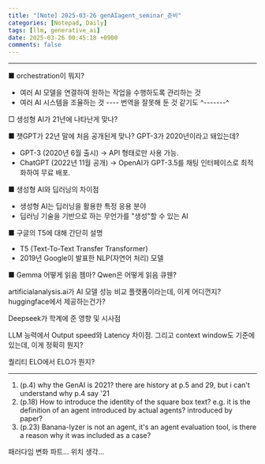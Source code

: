 ```yaml
---
title: "[Note] 2025-03-26 genAIagent_seminar_준비"
categories: [Notepad, Daily]
tags: [llm, generative_ai]
date: 2025-03-26 00:45:18 +0900
comments: false
--- 
```

---

■ orchestration이 뭐지?
- 여러 AI 모델을 연결하여 원하는 작업을 수행하도록 관리하는 것
- 여러 AI 시스템을 조율하는 것
---- 번역을 잘못해 둔 것 같기도 ^-------^

□ 생성형 AI가 21년에 나타난게 맞나? 

■ 챗GPT가 22년 말에 처음 공개된게 맞나? GPT-3가 2020년이라고 돼있는데?
- GPT-3 (2020년 6월 출시) → API 형태로만 사용 가능.
- ChatGPT (2022년 11월 공개) → OpenAI가 GPT-3.5를 채팅 인터페이스로 최적화하여 무료 배포.

■ 생성형 AI와 딥러닝의 차이점
- 생성형 AI는 딥러닝을 활용한 특정 응용 분야
- 딥러닝 기술을 기반으로 하는 무언가를 "생성"할 수 있는 AI

■ 구글의 T5에 대해 간단히 설명
- T5 (Text-To-Text Transfer Transformer)
- 2019년 Google이 발표한 NLP(자연어 처리) 모델

■ Gemma 어떻게 읽음 젬마? Qwen은 어떻게 읽음 큐웬?

artificialanalysis.ai가 AI 모델 성능 비교 플랫폼이라는데, 이게 어디껀지? huggingface에서 제공하는건가?

Deepseek가 학계에 준 영향 및 시사점

LLM 능력에서 Output speed와 Latency 차이점. 그리고 context window도 기준에 있는데, 이게 정확히 뭔지?

퀄리티 ELO에서 ELO가 뭔지?


-----------
1. (p.4) why the GenAI is 2021? there are history at p.5 and 29, but i can't understand why p.4 say '21
2. (p.18) How to introduce the identity of the square box text? e.g. it is the definition of an agent introduced by actual agents? introduced by paper?
3. (p.23) Banana-lyzer is not an agent, it's an agent evaluation tool, is there a reason why it was included as a case? 


패러다임 변화 파트... 위치 생각...


















